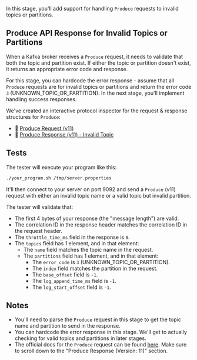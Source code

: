 In this stage, you'll add support for handling `Produce` requests to invalid topics or partitions.

## Produce API Response for Invalid Topics or Partitions

When a Kafka broker receives a `Produce` request, it needs to validate that both the topic and partition exist. If either the topic or partition doesn't exist, it returns an appropriate error code and response.

For this stage, you can hardcode the error response - assume that all `Produce` requests are for invalid topics or partitions and return the error code `3` (UNKNOWN_TOPIC_OR_PARTITION). In the next stage, you'll implement handling success responses.

We've created an interactive protocol inspector for the request & response structures for `Produce`:

- 🔎 [Produce Request (v11)](https://binspec.org/kafka-produce-request-v11)
- 🔎 [Produce Response (v11) - Invalid Topic](https://binspec.org/kafka-produce-error-response-v11-invalid-topic)

## Tests

The tester will execute your program like this:

```bash
./your_program.sh /tmp/server.properties
```

It'll then connect to your server on port 9092 and send a `Produce` (v11) request with either an invalid topic name or a valid topic but invalid partition.

The tester will validate that:

- The first 4 bytes of your response (the "message length") are valid.
- The correlation ID in the response header matches the correlation ID in the request header.
- The `throttle_time_ms` field in the response is `0`.
- The `topics` field has 1 element, and in that element:
  - The `name` field matches the topic name in the request.
  - The `partitions` field has 1 element, and in that element:
    - The `error_code` is `3` (UNKNOWN_TOPIC_OR_PARTITION).
    - The `index` field matches the partition in the request.
    - The `base_offset` field is `-1`.
    - The `log_append_time_ms` field is `-1`.
    - The `log_start_offset` field is `-1`.

## Notes

- You'll need to parse the `Produce` request in this stage to get the topic name and partition to send in the response.
- You can hardcode the error response in this stage. We'll get to actually checking for valid topics and partitions in later stages.
- The official docs for the `Produce` request can be found [here](https://kafka.apache.org/protocol.html#The_Messages_Produce). Make sure to scroll down to the "Produce Response (Version: 11)" section.
